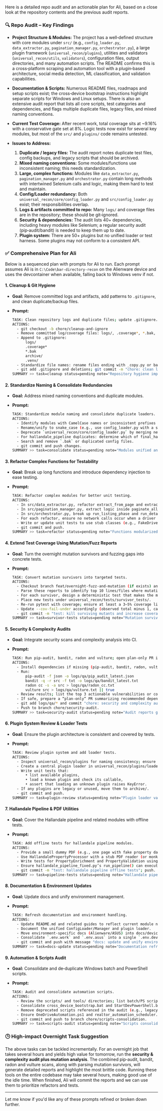 Here is a detailed repo audit and an actionable plan for Ali, based on a close look at the repository contents and the previous audit reports.

### 🔍 Repo Audit – Key Findings

* **Project Structure & Modules:**  The project has a well‑defined structure with core modules under `src/` (e.g., `config_loader.py`, `data_extractor.py`, `pagination_manager.py`, `orchestrator.py`), a large plugin framework (`universal_recon/plugins`), utilities and validators (`universal_recon/utils`, `validators`), configuration files, output directories, and many automation scripts.  The README confirms this is a cross‑platform scraping and automation tool with a plugin‑based architecture, social media detection, ML classification, and validation capabilities.

* **Documentation & Scripts:**  Numerous README files, roadmaps and setup scripts exist; the cross‑device bootstrap instructions highlight separate scripts for Windows and Linux setups.  There is also an extensive audit report that lists all core scripts, test categories and dependencies, and flags multiple duplicate files, legacy files, and mixed naming conventions.

* **Current Test Coverage:**  After recent work, total coverage sits at \~9.16% with a conservative gate set at 8%.  Logic tests now exist for several key modules, but most of the `src/` and `plugins/` code remains untested.

* **Issues to Address:**

  1. **Duplicate / legacy files:** The audit report notes duplicate test files, config backups, and legacy scripts that should be archived.
  2. **Mixed naming conventions:** Some modules/functions use inconsistent naming; this needs standardization.
  3. **Large, complex functions:** Modules like `data_extractor.py`, `pagination_manager.py` and `orchestrator.py` contain long methods with intertwined Selenium calls and logic, making them hard to test and maintain.
  4. **Config/Loader redundancy:** Both `universal_recon/core/config_loader.py` and `src/config_loader.py` exist; their responsibilities overlap.
  5. **Logs & artifacts committed to repo:** Many `logs/` and coverage files are in the repository; these should be git‑ignored.
  6. **Security & dependencies:** The audit lists 40+ dependencies, including heavy modules like Selenium; a regular security audit (pip‑audit/bandit) is needed to keep them up to date.
  7. **Plugin system:** There are 50+ plugins but no unified loader or test harness.  Some plugins may not conform to a consistent API.

### ✅ Comprehensive Plan for Ali

Below is a sequenced plan with prompts for Ali to run.  Each prompt assumes Ali is in `C:\Code\bar-directory-recon` on the Alienware device and uses the devcontainer when available, falling back to Windows venv if not.

#### **1. Cleanup & Git Hygiene**

* **Goal:** Remove committed logs and artifacts, add patterns to `.gitignore`, and clean duplicate/backup files.
* **Prompt:**

  ```bash
  TASK: Clean repository logs and duplicate files; update .gitignore.
  ACTIONS:
    - git checkout -b chore/cleanup-and-ignore
    - Remove committed log/coverage files: logs/, .coverage*, *.bak, duplicate test files under universal_recon/tests (leave valid tests).
    - Append to .gitignore:
        logs/
        .coverage*
        *.bak
        archive/
        .venv/
    - Standardize file names: rename files ending with _copy.py or backup duplicates.
    - git add .gitignore and deletions; git commit -m "chore: clean logs and ignore artifacts"; git push -u origin HEAD.
  SUMMARY >> task=cleanup status=pending note="Repository hygiene improvements"
  ```

#### **2. Standardize Naming & Consolidate Redundancies**

* **Goal:** Address mixed naming conventions and duplicate modules.
* **Prompt:**

  ```bash
  TASK: Standardize module naming and consolidate duplicate loaders.
  ACTIONS:
    - Identify modules with CamelCase names or inconsistent prefixes in src/ and universal_recon/core (e.g., ConfigLoader vs ConfigManager).
    - Rename/unify to snake_case (e.g., use config_loader.py with a single ConfigManager class).
    - Deprecate `universal_recon/core/config_loader.py` by merging needed functions into src/config_loader.py; update imports.
    - For hallandale_pipeline duplicates: determine which of final_hallandale_pipeline.py vs hallandale_pipeline.py is canonical; remove or archive the other.
    - Search and remove `.bak` or duplicated config files.
    - git commit and push changes.
  SUMMARY >> task=consolidate status=pending note="Modules unified and naming standardized"
  ```

#### **3. Refactor Complex Functions for Testability**

* **Goal:** Break up long functions and introduce dependency injection to ease testing.
* **Prompt:**

  ```bash
  TASK: Refactor complex modules for better unit testing.
  ACTIONS:
    - In src/data_extractor.py, refactor extract_from_page and extract_from_element into smaller private methods (e.g., _get_containers, _parse_fields).
    - In src/pagination_manager.py, extract logic inside paginate_all_pages and detection methods into helper functions; allow injection of a fake driver for tests.
    - In src/orchestrator.py, break up run_listing_phase and run_detail_phase; move inline logic to helper methods.
    - For each refactor, ensure no network calls occur when a driver is not provided; raise a clear exception or skip.
    - Write or update unit tests to use stub classes (e.g., FakeDriverManager) that mimic Selenium calls.
    - git commit and push.
  SUMMARY >> task=refactor status=pending note="Functions modularized for easier tests"
  ```

#### **4. Extend Test Coverage Using Mutation/Fuzz Reports**

* **Goal:** Turn the overnight mutation survivors and fuzzing gaps into concrete tests.
* **Prompt:**

  ```bash
  TASK: Convert mutation survivors into targeted tests.
  ACTIONS:
    - Checkout branch feat/overnight-fuzz-and-mutation (if exists) and pull the latest mutation_survivors_top.json and gap_top50.json.
    - Parse these reports to identify top 10 lines/files where mutations survived.
    - For each survivor, design a deterministic test that makes the mutation fail (e.g., assert correct branch behaviour or exception).
    - Place new tests under universal_recon/tests/survivor_tests/.
    - Re-run pytest with coverage; ensure at least a 3–5% coverage lift above current (~9%).
    - Update --cov-fail-under accordingly (observed total minus 1, capped at 35).
    - git commit -m "test: kill surviving mutants and increase coverage"; push to branch feat/tests-survivor.
  SUMMARY >> task=survivor-tests status=pending note="Mutation survivors addressed"
  ```

#### **5. Security & Complexity Audits**

* **Goal:** Integrate security scans and complexity analysis into CI.
* **Prompt:**

  ```bash
  TASK: Run pip-audit, bandit, radon and vulture; open plan-only PR if needed.
  ACTIONS:
    - Install dependencies if missing (pip-audit, bandit, radon, vulture).
    - Run:
        pip-audit -f json -o logs/qa/pip_audit_latest.json
        bandit -q -r src -f txt -o logs/qa/bandit_latest.txt
        radon cc -s -a src > logs/qa/radon_cc.txt
        vulture src > logs/qa/vulture.txt || true
    - Review results; list the top 3 actionable vulnerabilities or complexity hotspots.
    - If safe, prepare a “plan-only” PR summarizing recommended dependency upgrades (no direct changes yet).
    - git add logs/qa/* and commit "chore: security and complexity audit reports".
    - Push to branch chore/security-audit.
  SUMMARY >> task=security-audit status=pending note="Audit reports generated"
  ```

#### **6. Plugin System Review & Loader Tests**

* **Goal:** Ensure the plugin architecture is consistent and covered by tests.
* **Prompt:**

  ```bash
  TASK: Review plugin system and add loader tests.
  ACTIONS:
    - Inspect universal_recon/plugins for naming consistency; ensure each plugin implements the expected interface (e.g., a scrape() or process() function).
    - Create a central plugin loader in universal_recon/plugins/loader.py (if not existing) that can list and load plugins by name.
    - Write unit tests that:
        • list available plugins,
        • load a known plugin and check its callable,
        • assert that loading an unknown plugin raises KeyError.
    - If any plugins are legacy or unused, move them to archive/.
    - git commit and push.
  SUMMARY >> task=plugin-review status=pending note="Plugin loader validated"
  ```

#### **7. Hallandale Pipeline & PDF Utilities**

* **Goal:** Cover the Hallandale pipeline and related modules with offline tests.
* **Prompt:**

  ```bash
  TASK: Add offline tests for hallandale pipeline modules.
  ACTIONS:
    - Provide a small dummy PDF (e.g., one page with fake property data) in tests/fixtures/.
    - Use HallandalePropertyProcessor with a stub PDF reader (or monkeypatch pdfplumber) to simulate extraction.
    - Write tests for PropertyEnrichment and PropertyValidation using in-memory CSV/JSON fixtures.
    - Ensure hallandale_pipeline_fixed.py’s run_pipeline() can execute end-to-end on dummy data without external services.
    - git commit -m "test: hallandale pipeline offline tests"; push.
  SUMMARY >> task=pipeline-tests status=pending note="Hallandale pipeline covered"
  ```

#### **8. Documentation & Environment Updates**

* **Goal:** Update docs and unify environment management.
* **Prompt:**

  ```bash
  TASK: Refresh documentation and environment handling.
  ACTIONS:
    - Update README.md and related guides to reflect current module names, removal of duplicates, and how to run tests.
    - Document the unified ConfigLoader/Manager and plugin loader.
    - Move environment-specific docs (Alienware/ASUS) into docs/device_setup/ and reference them from the main README.
    - Consolidate `.env.work` and `.env.asus` into a single `.env.device` with a loader that picks the right profile based on hostname.
    - git commit and push with message "docs: update and unify environment docs".
  SUMMARY >> task=docs-update status=pending note="Documentation refreshed"
  ```

#### **9. Automation & Scripts Audit**

* **Goal:** Consolidate and de‑duplicate Windows batch and PowerShell scripts.
* **Prompt:**

  ```bash
  TASK: Audit and consolidate automation scripts.
  ACTIONS:
    - Review the scripts/ and tools/ directories; list batch/PS scripts with overlapping functionality.
    - Consolidate cross_device_bootstrap.bat and StartDevPowerShell.bat into a single cross‑platform Python wrapper where feasible.
    - Remove deprecated scripts referenced in the audit (e.g., legacy installers).
    - Ensure OneDriveAutomation.ps1 and realtor_automation_scheduler.ps1 point to the latest modules.
    - git commit and push to branch chore/scripts-consolidation.
  SUMMARY >> task=scripts-audit status=pending note="Scripts consolidated"
  ```

### 🕒 High‑impact Overnight Task Suggestion

The above tasks can be tackled incrementally.  For an overnight job that takes several hours and yields high value for tomorrow, run the **security & complexity audit plus mutation analysis**.  The combined pip‑audit, bandit, radon and vulture scans, along with parsing mutation survivors, will generate detailed reports and highlight the most brittle code.  Running these tools on the entire codebase may take several hours, making good use of the idle time.  When finished, Ali will commit the reports and we can use them to prioritize refactors and tests.

---

Let me know if you'd like any of these prompts refined or broken down further.
